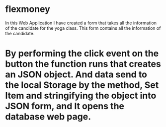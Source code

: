 # flexmoney

In this Web Application I have created a form that takes all the information of the candidate for the yoga class. This form contains all the information of the candidate.
# By performing the click event on the button the function runs that creates an JSON object. And data send to the local Storage by the method, Set Item and stringifying the object into JSON form, and It opens the database web page.
